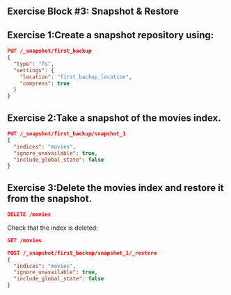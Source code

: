 ## Exercise Block #3: Snapshot & Restore

## Exercise 1:Create a snapshot repository using:

``` json
PUT /_snapshot/first_backup
{
  "type": "fs",
  "settings": {
    "location": "first_backup_location",
    "compress": true
  }
}
```

## Exercise 2:Take a snapshot of the movies index.
``` json
PUT /_snapshot/first_backup/snapshot_1
{
  "indices": "movies",
  "ignore_unavailable": true,
  "include_global_state": false
}
```

## Exercise 3:Delete the movies index and restore it from the snapshot.

``` json
DELETE /movies
```

Check that the index is deleted:
```json
GET /movies
```

``` json
POST /_snapshot/first_backup/snapshot_1/_restore
{
  "indices": "movies",
  "ignore_unavailable": true,
  "include_global_state": false
}
```
